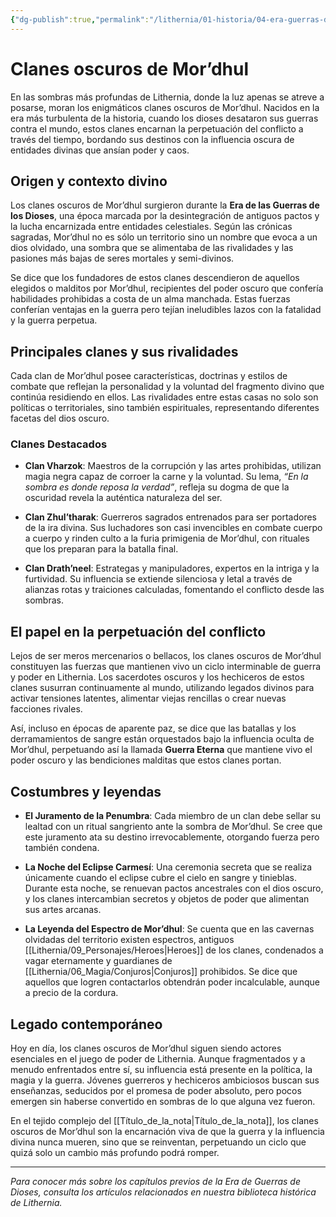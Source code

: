```yaml
---
{"dg-publish":true,"permalink":"/lithernia/01-historia/04-era-guerras-dioses/clanes-oscuros-de-mor-dhul/","title":"Clanes oscuros de Mor’dhul","tags":["lithernia","faccion","mordhul"]}
---
```


# Clanes oscuros de Mor’dhul

En las sombras más profundas de Lithernia, donde la luz apenas se atreve a posarse, moran los enigmáticos clanes oscuros de Mor’dhul. Nacidos en la era más turbulenta de la historia, cuando los dioses desataron sus guerras contra el mundo, estos clanes encarnan la perpetuación del conflicto a través del tiempo, bordando sus destinos con la influencia oscura de entidades divinas que ansían poder y caos.

## Origen y contexto divino

Los clanes oscuros de Mor’dhul surgieron durante la **Era de las Guerras de los Dioses**, una época marcada por la desintegración de antiguos pactos y la lucha encarnizada entre entidades celestiales. Según las crónicas sagradas, Mor’dhul no es sólo un territorio sino un nombre que evoca a un dios olvidado, una sombra que se alimentaba de las rivalidades y las pasiones más bajas de seres mortales y semi-divinos.

Se dice que los fundadores de estos clanes descendieron de aquellos elegidos o malditos por Mor’dhul, recipientes del poder oscuro que confería habilidades prohibidas a costa de un alma manchada. Estas fuerzas conferían ventajas en la guerra pero tejían ineludibles lazos con la fatalidad y la guerra perpetua.

## Principales clanes y sus rivalidades

Cada clan de Mor’dhul posee características, doctrinas y estilos de combate que reflejan la personalidad y la voluntad del fragmento divino que continúa residiendo en ellos. Las rivalidades entre estas casas no solo son políticas o territoriales, sino también espirituales, representando diferentes facetas del dios oscuro.

### Clanes Destacados

- **Clan Vharzok**: Maestros de la corrupción y las artes prohibidas, utilizan magia negra capaz de corroer la carne y la voluntad. Su lema, *“En la sombra es donde reposa la verdad”*, refleja su dogma de que la oscuridad revela la auténtica naturaleza del ser.

- **Clan Zhul’tharak**: Guerreros sagrados entrenados para ser portadores de la ira divina. Sus luchadores son casi invencibles en combate cuerpo a cuerpo y rinden culto a la furia primigenia de Mor’dhul, con rituales que los preparan para la batalla final.

- **Clan Drath’neel**: Estrategas y manipuladores, expertos en la intriga y la furtividad. Su influencia se extiende silenciosa y letal a través de alianzas rotas y traiciones calculadas, fomentando el conflicto desde las sombras.

## El papel en la perpetuación del conflicto

Lejos de ser meros mercenarios o bellacos, los clanes oscuros de Mor’dhul constituyen las fuerzas que mantienen vivo un ciclo interminable de guerra y poder en Lithernia. Los sacerdotes oscuros y los hechiceros de estos clanes susurran continuamente al mundo, utilizando legados divinos para activar tensiones latentes, alimentar viejas rencillas o crear nuevas facciones rivales.

Así, incluso en épocas de aparente paz, se dice que las batallas y los derramamientos de sangre están orquestados bajo la influencia oculta de Mor’dhul, perpetuando así la llamada **Guerra Eterna** que mantiene vivo el poder oscuro y las bendiciones malditas que estos clanes portan.

## Costumbres y leyendas

- **El Juramento de la Penumbra**: Cada miembro de un clan debe sellar su lealtad con un ritual sangriento ante la sombra de Mor’dhul. Se cree que este juramento ata su destino irrevocablemente, otorgando fuerza pero también condena.

- **La Noche del Eclipse Carmesí**: Una ceremonia secreta que se realiza únicamente cuando el eclipse cubre el cielo en sangre y tinieblas. Durante esta noche, se renuevan pactos ancestrales con el dios oscuro, y los clanes intercambian secretos y objetos de poder que alimentan sus artes arcanas.

- **La Leyenda del Espectro de Mor’dhul**: Se cuenta que en las cavernas olvidadas del territorio existen espectros, antiguos [[Lithernia/09_Personajes/Heroes\|Heroes]] de los clanes, condenados a vagar eternamente y guardianes de [[Lithernia/06_Magia/Conjuros\|Conjuros]] prohibidos. Se dice que aquellos que logren contactarlos obtendrán poder incalculable, aunque a precio de la cordura.

## Legado contemporáneo

Hoy en día, los clanes oscuros de Mor’dhul siguen siendo actores esenciales en el juego de poder de Lithernia. Aunque fragmentados y a menudo enfrentados entre sí, su influencia está presente en la política, la magia y la guerra. Jóvenes guerreros y hechiceros ambiciosos buscan sus enseñanzas, seducidos por el promesa de poder absoluto, pero pocos emergen sin haberse convertido en sombras de lo que alguna vez fueron.

En el tejido complejo del [[Título_de_la_nota\|Título_de_la_nota]], los clanes oscuros de Mor’dhul son la encarnación viva de que la guerra y la influencia divina nunca mueren, sino que se reinventan, perpetuando un ciclo que quizá solo un cambio más profundo podrá romper.

---

*Para conocer más sobre los capítulos previos de la Era de Guerras de Dioses, consulta los artículos relacionados en nuestra biblioteca histórica de Lithernia.*